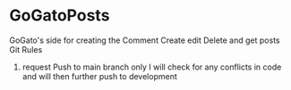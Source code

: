 # GoGatoPosts
GoGato's side for creating the Comment Create edit Delete and get posts
Git Rules 
1. request Push to main branch only I will check for any conflicts in code and will then further push to development
